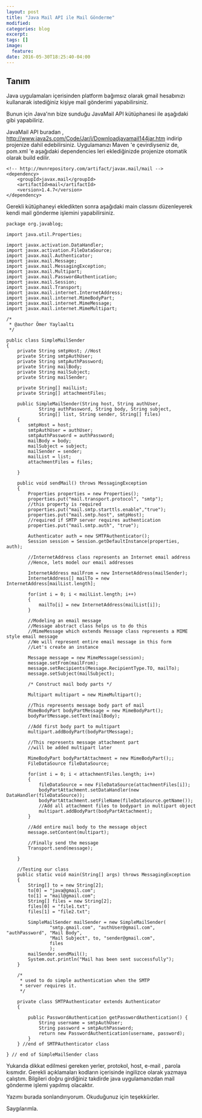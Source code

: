 ```yaml
---
layout: post
title: "Java Mail API ile Mail Gönderme"
modified:
categories: blog
excerpt:
tags: []
image:
  feature:
date: 2016-05-30T18:25:40-04:00
---
```


## Tanım

Java uygulamaları içerisinden platform bağımsız olarak gmail hesabınızı kullanarak istediğiniz kişiye mail gönderimi yapabilirsiniz. 

Bunun için Java'nın bize sunduğu JavaMail API  kütüphanesi ile aşağıdaki gibi yapabiliriz.

JavaMail API  buradan , <http://www.java2s.com/Code/Jar/j/Downloadjavamail144jar.htm> indirip projenize dahil edebilirsiniz. Uygulamanızı Maven 'e çevirdiyseniz de, pom.xml 'e aşağıdaki dependencies leri eklediğinizde projenize otomatik olarak build edilir.

~~~
<!-- http://mvnrepository.com/artifact/javax.mail/mail -->
<dependency>
    <groupId>javax.mail</groupId>
    <artifactId>mail</artifactId>
    <version>1.4.7</version>
</dependency>
~~~

Gerekli kütüphaneyi ekledikten sonra aşağıdaki main classını düzenleyerek kendi mail gönderme işlemini yapabilirsiniz.

~~~
package org.javablog;
 
import java.util.Properties;
 
import javax.activation.DataHandler;
import javax.activation.FileDataSource;
import javax.mail.Authenticator;
import javax.mail.Message;
import javax.mail.MessagingException;
import javax.mail.Multipart;
import javax.mail.PasswordAuthentication;
import javax.mail.Session;
import javax.mail.Transport;
import javax.mail.internet.InternetAddress;
import javax.mail.internet.MimeBodyPart;
import javax.mail.internet.MimeMessage;
import javax.mail.internet.MimeMultipart;
 
/*
 * @author Ömer Yaylaaltı
 */
 
public class SimpleMailSender
{
	private String smtpHost; //Host
	private String smtpAuthUser;
	private String smtpAuthPassword;
	private String mailBody;
	private String mailSubject;
	private String mailSender;
 
	private String[] mailList;
	private String[] attachmentFiles; 
 
	public SimpleMailSender(String host, String authUser,
			String authPassword, String body, String subject,
			String[] list, String sender, String[] files)
	{
		smtpHost = host;
		smtpAuthUser = authUser;
		smtpAuthPassword = authPassword;
		mailBody = body;
		mailSubject = subject;
		mailSender = sender;
		mailList = list;
		attachmentFiles = files;
 
	}
 
	public void sendMail() throws MessagingException
	{
		Properties properties = new Properties();
		properties.put("mail.transport.protocol", "smtp");
		//this property is required
		properties.put("mail.smtp.starttls.enable","true");
		properties.put("mail.smtp.host", smtpHost);
		//required if SMTP server requires authentication
		properties.put("mail.smtp.auth", "true");
 
		Authenticator auth = new SMTPAuthenticator();
		Session session = Session.getDefaultInstance(properties, auth);
 
		//InternetAddress class represents an Internet email address
		//Hence, lets model our email addresses
 
		InternetAddress mailFrom = new InternetAddress(mailSender);
		InternetAddress[] mailTo = new InternetAddress[mailList.length];
 
		for(int i = 0; i < mailList.length; i++)
		{
			mailTo[i] = new InternetAddress(mailList[i]);
		}
 
		//Modeling an email message
		//Message abstract class helps us to do this
		//MimeMessage which extends Message class represents a MIME style email message
		//We will represent entire email message in this form
		//Let's create an instance
 
		Message message = new MimeMessage(session);
		message.setFrom(mailFrom);
		message.setRecipients(Message.RecipientType.TO, mailTo);
		message.setSubject(mailSubject);
 
		/* Construct mail body parts */
 
		Multipart multipart = new MimeMultipart();
 
		//This represents message body part of mail
		MimeBodyPart bodyPartMessage = new MimeBodyPart();
		bodyPartMessage.setText(mailBody);
 
		//Add first body part to multipart
		multipart.addBodyPart(bodyPartMessage);
 
		//This represents message attachment part
		//will be added multipart later
 
		MimeBodyPart bodyPartAttachment = new MimeBodyPart();;
		FileDataSource fileDataSource;
 
		for(int i = 0; i < attachmentFiles.length; i++)
		{
			fileDataSource = new FileDataSource(attachmentFiles[i]);
			bodyPartAttachment.setDataHandler(new DataHandler(fileDataSource));
			bodyPartAttachment.setFileName(fileDataSource.getName());
			//Add all attachment files to bodypart in multipart object
			multipart.addBodyPart(bodyPartAttachment);
		}
 
		//Add entire mail body to the message object
		message.setContent(multipart);
 
		//Finally send the message
		Transport.send(message);
 
	}
	
	//Testing our class
	public static void main(String[] args) throws MessagingException
	{
		String[] to = new String[2];
		to[0] = "java@gmail.com";
		to[1] = "mail@gmail.com";
		String[] files = new String[2];
		files[0] = "file1.txt";
		files[1] = "file2.txt";
 
		SimpleMailSender mailSender = new SimpleMailSender(
				"smtp.gmail.com", "authUser@gmail.com", "authPassword", "Mail Body",
				"Mail Subject", to, "sender@gmail.com",
				files
				);
		mailSender.sendMail();
		System.out.println("Mail has been sent successfully");
	}
 
	/*
	 * used to do simple authentication when the SMTP
	 * server requires it.
	 */
 
	private class SMTPAuthenticator extends Authenticator
	{
 
		public PasswordAuthentication getPasswordAuthentication() {
			String username = smtpAuthUser;
			String password = smtpAuthPassword;
			return new PasswordAuthentication(username, password);
		}
	} //end of SMTPAuthenticator class
 
} // end of SimpleMailSender class
~~~

Yukarıda dikkat edilmesi gereken yerler, protokol, host, e-mail , parola kısmıdır. Gerekli açıklamaları kodların içerisinde ingilizce olarak yazmaya çalıştım. Bilgileri doğru girdiğiniz takdirde java uygulamanızdan mail gönderme işlemi yapılmış olacaktır.

Yazımı burada sonlandırıyorum. Okuduğunuz için teşekkürler. 

Saygılarımla.
